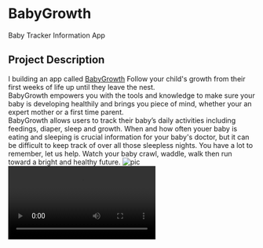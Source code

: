 # BabyGrowth
Baby Tracker Information App
## Project Description
I building an app called [BabyGrowth](https://babygrowthapp.herokuapp.com/)
Follow your child's growth from their first weeks of life up until they leave the nest.  
BabyGrowth empowers you with the tools and knowledge to make sure your baby is developing healthily 
and brings you piece of mind, whether your an expert mother or a first time parent.  
BabyGrowth allows users to track their baby’s daily activities including feedings, diaper, sleep and growth. 
When and how often youer baby is eating and sleeping is crucial information for your baby's doctor, but it can be difficult to keep track of 
over all those sleepless nights. You have a lot to remember, let us help. 
Watch your baby crawl, waddle, walk then run toward a bright and healthy future. 
![pic]()
![caption](/img/page/home.mov)